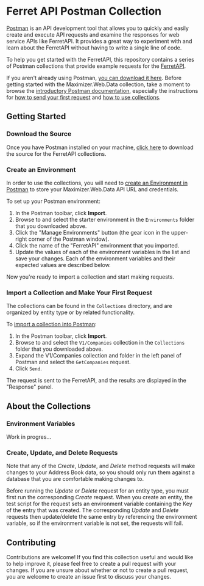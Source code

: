 # Ferret API Postman Collection

[Postman](https://www.getpostman.com/postman) is an API development tool that allows you to quickly and easily create and execute API requests and examine the responses for web service APIs like FerretAPI.
It provides a great way to experiment with and learn about the FerretAPI without having to write a single line of code.

To help you get started with the FerretAPI, this repository contains a series of Postman collections that provide example requests for the [FerretAPI](https://rest-api.maximizer.com).

If you aren't already using Postman, [you can download it here](https://www.getpostman.com/postman). Before getting started with the Maximizer.Web.Data collection, take a moment to browse the [introductory Postman documentation](https://www.getpostman.com/docs/v6/), especially the instructions for [how to send your first request](https://www.getpostman.com/docs/v6/postman/launching_postman/sending_the_first_request) and [how to use collections](https://www.getpostman.com/docs/v6/postman/collections/intro_to_collections).

## Getting Started

### Download the Source

Once you have Postman installed on your machine, [click here](https://github.com/MaximizerSoftwareInc/ferret-api-postman/archive/master.zip) to download the source for the FerretAPI collections.

### Create an Environment

In order to use the collections, you will need to [create an Environment in Postman](https://www.getpostman.com/docs/postman/environments_and_globals/manage_environments) to store your Maximizer.Web.Data API URL and credentials.

To set up your Postman environment:
1. In the Postman toolbar, click **Import**.
2. Browse to and select the starter environment in the `Environments` folder that you downloaded above.
3. Click the "Manage Environments" button (the gear icon in the upper-right corner of the Postman window).
4. Click the name of the "FerretAPI" environment that you imported.
5. Update the values of each of the environment variables in the list and save your changes. Each of the environment variables and their expected values are described below.

Now you're ready to import a collection and start making requests.

### Import a Collection and Make Your First Request

The collections can be found in the `Collections` directory, and are organized by entity type or by related functionality. 

To [import a collection into Postman](https://www.getpostman.com/docs/postman/collections/data_formats):
1. In the Postman toolbar, click **Import**.
2. Browse to and select the `V1/Companies` collection in the `Collections` folder that you downloaded above.
3. Expand the V1/Companies collection and folder in the left panel of Postman and select the `GetCompanies` request.
4. Click `Send`.

The request is sent to the FerretAPI, and the results are displayed in the "Response" panel.

## About the Collections

### Environment Variables

Work in progres...

### Create, Update, and Delete Requests

Note that any of the *Create*, *Update*, and *Delete* method requests will make changes to your Address Book data, so you should only run them against a database that you are comfortable making changes to.

Before running the *Update* or *Delete* request for an entity type, you must first run the corresponding *Create* request. When you create an entity, the test script for the request sets an environment variable containing the Key of the entry that was created. The corresponding *Update* and *Delete* requests then update/delete the same entry by referencing the environment variable, so if the environment variable is not set, the requests will fail.

## Contributing

Contributions are welcome! If you find this collection useful and would like to help improve it, please feel free to create a pull request with your changes. If you are unsure about whether or not to create a pull request, you are welcome to create an issue first to discuss your changes.
